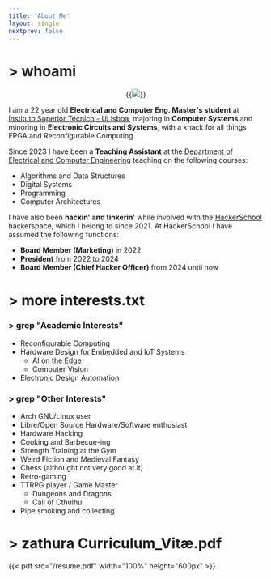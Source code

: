 ```yaml
---
title: 'About Me'
layout: single
nextprev: false
---
```


# > whoami


<center>

{{<img caption="Me, smoking my pipe in front of my Department at night" src=/me.png >}}

</center>


I am a 22 year old **Electrical and Computer Eng. Master's student** at [Instituto Superior Técnico - ULisboa](https://tecnico.ulisboa.pt), majoring in **Computer Systems** and minoring in **Electronic Circuits and Systems**, with a knack for all things FPGA and Reconfigurable Computing

Since 2023 I have been a **Teaching Assistant** at the [Department of Electrical and Computer Engineering](https://deec.tecnico.ulisboa.pt) teaching on the following courses:

- Algorithms and Data Structures
- Digital Systems
- Programming
- Computer Architectures

I have also been **hackin' and tinkerin'** while involved with the [HackerSchool](https://hackerschool.dev) hackerspace, which I belong to since 2021. At HackerSchool I have assumed the following functions:

- **Board Member (Marketing)** in 2022
- **President** from 2022 to 2024
- **Board Member (Chief Hacker Officer)** from 2024 until now

# > more interests.txt
    
### > grep "Academic Interests"

- Reconfigurable Computing
- Hardware Design for Embedded and IoT Systems
    - AI on the Edge
    - Computer Vision
- Electronic Design Automation

### > grep "Other Interests"

- Arch GNU/Linux user
- Libre/Open Source Hardware/Software enthusiast
- Hardware Hacking
- Cooking and Barbecue-ing
- Strength Training at the Gym
- Weird Fiction and Medieval Fantasy
- Chess (althought not very good at it)
- Retro-gaming
- TTRPG player / Game Master
    - Dungeons and Dragons
    - Call of Cthulhu
- Pipe smoking and collecting

# > zathura Curriculum_Vitæ.pdf

{{< pdf src="/resume.pdf" width="100%" height="600px" >}}

